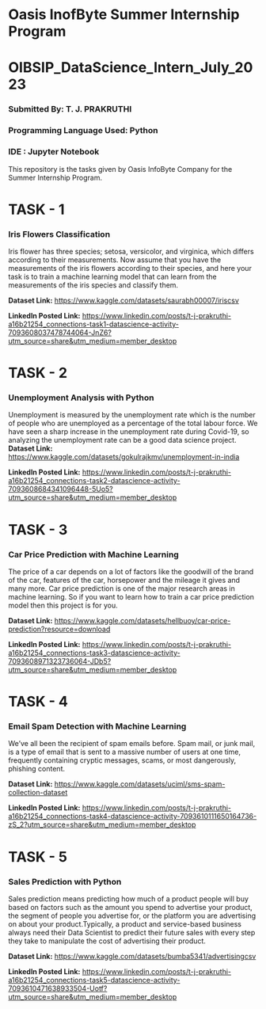 # Oasis InofByte Summer Internship Program
# OIBSIP_DataScience_Intern_July_2023
### Submitted By: T. J. PRAKRUTHI
### Programming Language Used: Python
### IDE : Jupyter Notebook

This repository is the tasks given by Oasis InfoByte Company for the Summer Internship Program. 

# TASK - 1
### Iris Flowers Classification 
 Iris flower has three species; setosa, versicolor, and virginica, which differs according to their measurements. Now assume that you have the measurements of the iris flowers according to their species, and here your task is to train a machine learning model that can learn from the measurements of the iris species and classify them.


**Dataset Link:** https://www.kaggle.com/datasets/saurabh00007/iriscsv

**LinkedIn Posted Link:** https://www.linkedin.com/posts/t-j-prakruthi-a16b21254_connections-task1-datascience-activity-7093608037478744064-JnZ6?utm_source=share&utm_medium=member_desktop

# TASK - 2
### Unemployment Analysis with Python
Unemployment is measured by the unemployment rate which is the number of people who are unemployed as a percentage of the total labour force. We have seen a sharp increase in the unemployment rate during Covid-19, so analyzing the unemployment rate can be a good data science project. 
**Dataset Link:** https://www.kaggle.com/datasets/gokulrajkmv/unemployment-in-india

**LinkedIn Posted Link:** https://www.linkedin.com/posts/t-j-prakruthi-a16b21254_connections-task2-datascience-activity-7093608684341096448-5Uo5?utm_source=share&utm_medium=member_desktop

# TASK - 3
### Car Price Prediction with Machine Learning
The price of a car depends on a lot of factors like the goodwill of the brand of the car, features of the car, horsepower and the mileage it gives and many more. Car price prediction is one of the major research areas in machine learning. So if you want to learn how to train a car price prediction model then this project is for you.

**Dataset Link:** https://www.kaggle.com/datasets/hellbuoy/car-price-prediction?resource=download

**LinkedIn Posted Link:** https://www.linkedin.com/posts/t-j-prakruthi-a16b21254_connections-task3-datascience-activity-7093608971323736064-JDb5?utm_source=share&utm_medium=member_desktop

# TASK - 4
### Email Spam Detection with Machine Learning
We’ve all been the recipient of spam emails before. Spam mail, or junk mail, is a type of email that is sent to a massive number of users at one time, frequently containing cryptic messages, scams, or most dangerously, phishing content.

**Dataset Link:** https://www.kaggle.com/datasets/uciml/sms-spam-collection-dataset

**LinkedIn Posted Link:** https://www.linkedin.com/posts/t-j-prakruthi-a16b21254_connections-task4-datascience-activity-7093610111650164736-zS_2?utm_source=share&utm_medium=member_desktop

# TASK - 5
### Sales Prediction with Python
Sales prediction means predicting how much of a product people will buy based on factors such as the amount you spend to advertise your product, the segment of people you advertise for, or the platform you are advertising on about your product.Typically, a product and service-based business always need their Data Scientist to predict their future sales with every step they take to manipulate the cost of advertising their product.

**Dataset Link:** https://www.kaggle.com/datasets/bumba5341/advertisingcsv

**LinkedIn Posted Link:** https://www.linkedin.com/posts/t-j-prakruthi-a16b21254_connections-task5-datascience-activity-7093610471638933504-Uotf?utm_source=share&utm_medium=member_desktop
